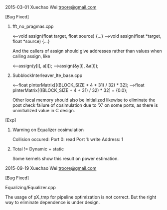 2015-03-01 Xuechao Wei <troore@gmail.com>

[Bug Fixed]

1.	fft_no_pragmas.cpp	
	
	<--void assign(float target, float source) {...}
	-->void assign(float *target, float *source) {...}

	And the callers of assign should give addresses rather than values when calling assign, like

	<--assign(y[i], a[i]);
	-->assign(&y[i], &a[i]);

2.	SubblockInterleaver_lte_base.cpp

	<--float pInterMatrix[((BLOCK_SIZE + 4 + 31) / 32) * 32];
	-->float pInterMatrix[((BLOCK_SIZE + 4 + 31) / 32) * 32] = {0.0};

	Other local memory should also be initialized likewise to eliminate the post check failure of cosimulation due to 'X' on some ports, as there is uninitialized value in C design.

[Exp]

1.	Warning on Equalizer cosimulation

	Collision occured: 
	Port 0: read
	Port 1: write
	Address: 1

2.	Total != Dynamic + static

	Some kernels show this result on power estimation.

2015-09-19 Xuechao Wei <troore@gmail.com>

[Bug Fixed]

Equalizing/Equalizer.cpp

The usage of pX_tmp for pipeline optimization is not correct. But the right way to eliminate dependence is under design.

